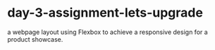 # day-3-assignment-lets-upgrade
a webpage layout using Flexbox to achieve a responsive design for a product showcase.
